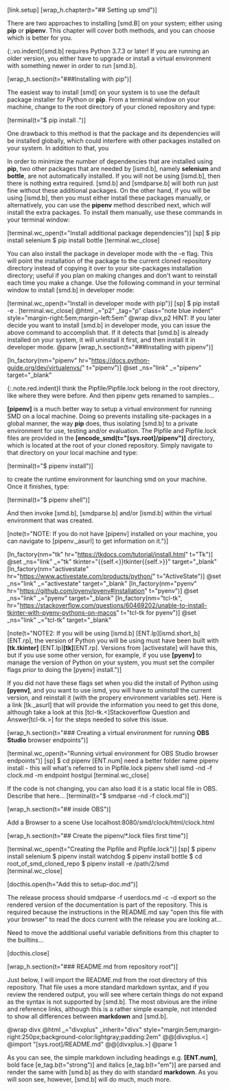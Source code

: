 [link.setup]
[wrap_h.chapter(t="## Setting up smd")]

There are two approaches to installing [smd.B] on your system; either using **pip** or **pipenv**. This chapter will cover both methods, and you can choose which is better for you.

{:.vo.indent}[smd.b] requires Python 3.7.3 or later! If you are running an older version, you either have to upgrade or install a virtual environment with something newer in order to run [smd.b].

[wrap_h.section(t="###Installing with pip")]

The easiest way to install [smd] on your system is to use the default package installer for Python or **pip**. From a terminal window on your machine, change to the root directory of your cloned repository and type:

[terminal(t="$ pip install .")]

One drawback to this method is that the package and its dependencies will be installed globally, which could interfere with other packages installed on your system. In addition to that, you

In order to minimize the number of dependencies that are installed using **pip**, two other packages that are needed by [ismd.b], namely **selenium** and **bottle**, are not automatically installed. If you will not be using [ismd.b], then there is nothing extra required. [smd.b] and [smdparse.b] will both run just fine without these additional packages. On the other hand, if you will be using [ismd.b], then you must either install these packages manually, or alternatively, you can use the **pipenv** method described next, which *will* install the extra packages. To install them manually, use these commands in your terminal window:

[terminal.wc_open(t="Install additional package dependencies")]
[sp]
$ pip install selenium
$ pip install bottle
[terminal.wc_close]


You can also install the package in developer mode with the -e flag. This will point the installation of the package to the current cloned repository directory instead of copying it over to your site-packages installation directory; useful if you plan on making changes and don't want to reinstall each time you make a change. Use the following command in your terminal window to install [smd.b] in developer mode:

[terminal.wc_open(t="Install in developer mode with pip")]
[sp]
$ pip install -e .
[terminal.wc_close]
@html _="p2" _tag="p" class="note blue indent" style="margin-right:5em;margin-left:5em"
@wrap divx,p2
HINT: If you later decide you want to install [smd.b] in developer mode, you can issue the above command to accomplish that. If it detects that [smd.b] is already installed on your system, it will uninstall it first, and then install it in developer mode.
@parw
[wrap_h.section(t="###Installing with pipenv")]

[ln_factory(nm="pipenv" hr="https://docs.python-guide.org/dev/virtualenvs/" t="pipenv")]
@set _ns="link" _="pipenv" target="_blank"

{:.note.red.indent}I think the Pipfile/Pipfile.lock belong in the root directory, like where they were before. And then pipenv gets renamed to samples...

**[pipenv]** is a much better way to setup a virtual environment for running SMD on a local machine. Doing so prevents installing site-packages in a global manner, the way **pip** does, thus isolating [smd.b] to a private environment for use, testing and/or evaluation. The Pipfile and Pipfile.lock files are provided in the **[encode_smd(t="[sys.root]/pipenv")]** directory, which is located at the root of your cloned repository. Simply navigate to that directory on your local machine and type:

[terminal(t="$ pipenv install")]

to create the runtime environment for launching smd on your machine. Once it finishes, type:

[terminal(t="$ pipenv shell")]

And then invoke [smd.b], [smdparse.b] and/or [ismd.b] within the virtual environment that was created.

[note(t="NOTE: If you do not have [pipenv] installed on your machine, you can navigate to [pipenv._asurl] to get information on it.")]

[ln_factory(nm="tk" hr="https://tkdocs.com/tutorial/install.html" t="Tk")]
@set _ns="link" _="tk" tkinter="{{self.<}}tkinter{{self.>}}" target="_blank"
[ln_factory(nm="activestate" hr="https://www.activestate.com/products/python/" t="ActiveState")]
@set _ns="link" _="activestate" target="_blank"
[ln_factory(nm="pyenv" hr="https://github.com/pyenv/pyenv#installation" t="pyenv")]
@set _ns="link" _="pyenv" target="_blank"
[ln_factory(nm="tcl-tk", hr="https://stackoverflow.com/questions/60469202/unable-to-install-tkinter-with-pyenv-pythons-on-macos" t="tcl-tk for pyenv")]
@set _ns="link" _="tcl-tk" target="_blank"

[note(t="NOTE2: If you will be using [ismd.b] [ENT.lp][ismd.short_b][ENT.rp], the version of Python you will be using must have been built with **[tk.tkinter]** [ENT.lp]**[tk]**[ENT.rp]. Versions from [activestate] will have this, but if you use some other version, for example, if you use **[pyenv]** to manage the version of Python on your system, you must set the compiler flags *prior* to doing the [pyenv] install.")]

If you did not have these flags set when you did the install of Python using **[pyenv]**, and you want to use ismd, you will have to *uninstall* the current version, and reinstall it (with the propery environment variables set). Here is a link [tk._asurl] that will provide the information you need to get this done, although take a look at this [tcl-tk.<]Stackoverflow Question and Answer[tcl-tk.>] for the steps needed to solve this issue.

[wrap_h.section(t="### Creating a virtual environment for running **OBS Studio** browser endpoints")]

[terminal.wc_open(t="Running virtual environment for OBS Studio browser endpoints")]
[sp]
$ cd pipenv
[ENT.num] need a better folder name
pipenv install  - this will what's referred to in Pipfile.lock
pipenv shell
ismd -nd -f clock.md -m endpoint hostgui
[terminal.wc_close]

If the code is not changing, you can also load it is a static local file in OBS. Describe that here...
[terminal(t="$ smdparse -nd -f clock.md")]

[wrap_h.section(t="## inside OBS")]

Add a Browser to a scene
Use localhost:8080/smd/clock/html/clock.html

[wrap_h.section(t="## Create the pipenv/*.lock files first time")]

[terminal.wc_open(t="Creating the Pipfile and Pipfile.lock")]
[sp]
$ pipenv install selenium
$ pipenv install watchdog
$ pipenv install bottle
$ cd root_of_smd_cloned_repo
$ pipenv install -e /path/2/smd
[terminal.wc_close]




[docthis.open(h="Add this to setup-doc.md")]

The release process should smdparse -f userdocs.md -c -d export so the rendered version of the documentation is part of the repository. This is required because the instructions in the README.md say "open this file with your browser" to read the docs current with the release you are looking at...

Need to move the additional useful variable definitions from this chapter to the builtins...

[docthis.close]

[wrap_h.section(t="### README.md from repository root")]

Just below, I will import the README.md from the root directory of this repository. That file uses a more standard markdown syntax, and if you review the rendered output, you will see where certain things do not expand as the syntax is not supported by [smd.b]. The most obvious are the inline and reference links, although this is a rather simple example, not intended to show all differences between **markdown** and [smd.b].

@wrap divx
@html _="divxplus" _inherit="divx" style="margin:5em;margin-right:250px;background-color:lightgray;padding:2em"
@@[divxplus.<]
@import "[sys.root]/README.md"
@@[divxplus.>]
@parw 1

As you can see, the simple markdown including headings e.g. **[ENT.num]**, bold face [e_tag.b(t="strong")] and italics [e_tag.b(t="em")] are parsed and render the same with [smd.b] as they do with standard **markdown**. As you will soon see, however, [smd.b] will do much, much more.

